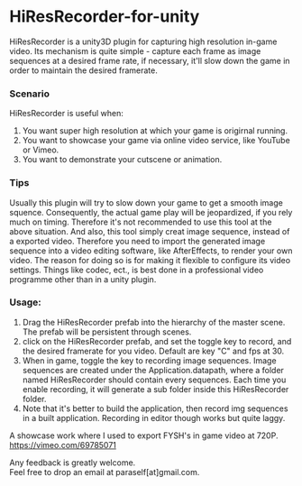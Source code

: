 HiResRecorder-for-unity
=======================

HiResRecorder is a unity3D plugin for capturing high resolution in-game video.
Its mechanism is quite simple - capture each frame as image sequences at a desired frame rate, if necessary, it'll slow down the game in order to maintain the desired framerate.

### Scenario
HiResRecorder is useful when:<br />
1. You want super high resolution at which your game is origirnal running.<br />
2. You want to showcase your game via online video service, like YouTube or Vimeo.<br />
3. You want to demonstrate your cutscene or animation.<br />

### Tips

Usually this plugin will try to slow down your game to get a smooth image squence. Consequently, the actual game play will be jeopardized, if you rely much on timing. Therefore it's not recommended to use this tool at the above situation. And also, this tool simply creat image sequence, instead of a exported video. Therefore you need to import the generated image sequence into a video editing software, like AfterEffects, to render your own video. The reason for doing so is for making it flexible to configure its video settings. Things like codec, ect., is best done in a professional video programme other than in a unity plugin.

### Usage:
1. Drag the HiResRecorder prefab into the hierarchy of the master scene. The prefab will be persistent through scenes.<br />
2. click on the HiResRecorder prefab, and set the toggle key to record, and the desired framerate for you video. Default are key "C" and fps at 30.<br />
3. When in game, toggle the key to recording image sequences. Image sequences are created under the Application.datapath, where a folder named HiResRecorder should contain every sequences. Each time you enable recording, it will generate a sub folder inside this HiResRecorder folder.<br />
4. Note that it's better to build the application, then record img sequences in a built application. Recording in editor though works but quite laggy.<br />

A showcase work where I used to export FYSH's in game video at 720P.<br />
https://vimeo.com/69785071 <br />

Any feedback is greatly welcome.<br />
Feel free to drop an email at paraself[at]gmail.com.


